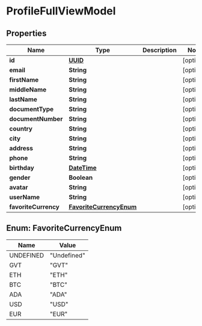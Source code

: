 
# ProfileFullViewModel

## Properties
Name | Type | Description | Notes
------------ | ------------- | ------------- | -------------
**id** | [**UUID**](UUID.md) |  |  [optional]
**email** | **String** |  |  [optional]
**firstName** | **String** |  |  [optional]
**middleName** | **String** |  |  [optional]
**lastName** | **String** |  |  [optional]
**documentType** | **String** |  |  [optional]
**documentNumber** | **String** |  |  [optional]
**country** | **String** |  |  [optional]
**city** | **String** |  |  [optional]
**address** | **String** |  |  [optional]
**phone** | **String** |  |  [optional]
**birthday** | [**DateTime**](DateTime.md) |  |  [optional]
**gender** | **Boolean** |  |  [optional]
**avatar** | **String** |  |  [optional]
**userName** | **String** |  |  [optional]
**favoriteCurrency** | [**FavoriteCurrencyEnum**](#FavoriteCurrencyEnum) |  |  [optional]


<a name="FavoriteCurrencyEnum"></a>
## Enum: FavoriteCurrencyEnum
Name | Value
---- | -----
UNDEFINED | &quot;Undefined&quot;
GVT | &quot;GVT&quot;
ETH | &quot;ETH&quot;
BTC | &quot;BTC&quot;
ADA | &quot;ADA&quot;
USD | &quot;USD&quot;
EUR | &quot;EUR&quot;



